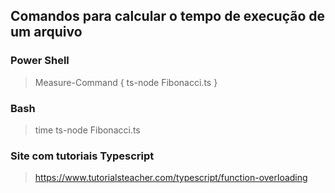 ## Comandos para calcular o tempo de execução de um arquivo

### Power Shell

> Measure-Command { ts-node Fibonacci.ts }

### Bash

> time ts-node Fibonacci.ts

### Site com tutoriais Typescript

> https://www.tutorialsteacher.com/typescript/function-overloading
